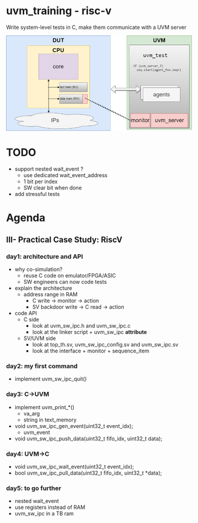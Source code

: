 # uvm_training - risc-v
Write system-level tests in C, make them communicate with a UVM server

![](.images/uvm_sw_ipc.png)


# TODO
  - support nested wait_event ?
    - use dedicated wait_event_address
    - 1 bit per index
    - SW clear bit when done
  - add stressful tests


# Agenda

## III- Practical Case Study: RiscV
### day1: architecture and API
  - why co-simulation?
    - reuse C code on emulator/FPGA/ASIC
    - SW engineers can now code tests
  - explain the architecture
    - address range in RAM
      - C write -> monitor -> action
      - SV backdoor write -> C read -> action
  - code API
    - C side
      - look at uvm_sw_ipc.h and uvm_sw_ipc.c
      - look at the linker script + uvm_sw_ipc __attribute__
    - SV/UVM side
      - look at top_th.sv, uvm_sw_ipc_config.sv and uvm_sw_ipc.sv
      - look at the interface + monitor + sequence_item
### day2: my first command
  - implement uvm_sw_ipc_quit()
### day3: C->UVM
  - implement uvm_print_\*()
    - va_arg
    - string in text_memory
  - void uvm_sw_ipc_gen_event(uint32_t event_idx);
    - uvm_event
  - void uvm_sw_ipc_push_data(uint32_t fifo_idx, uint32_t data);
### day4: UVM->C
  - void uvm_sw_ipc_wait_event(uint32_t event_idx);
  - bool uvm_sw_ipc_pull_data(uint32_t fifo_idx, uint32_t \*data);
### day5: to go further
  - nested wait_event
  - use registers instead of RAM
  - uvm_sw_ipc in a TB ram
